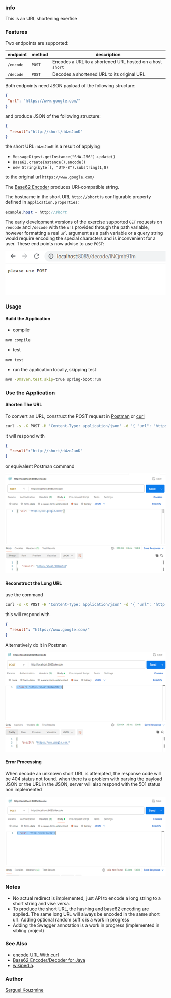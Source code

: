 ### info
This is an URL shortening exerfise

### Features

Two endpoints are supported:

endpoint | method | description
 --- | ---  | --- 
 `/encode` | `POST` | Encodes a URL to a shortened URL hosted on a host `short`
 `/decode` | `POST` | Decodes a shortened URL to its original URL

Both endpoints need JSON payload of the following structure:
```JSON
{
 "url": "https://www.google.com/"
}
```
and produce JSON of the following structure:
```JSON
{
  "result":"http://short/nWzeJanK"
}
```
the short URL `nWzeJanK` is a result of applying

 * `MessageDigest.getInstance("SHA-256").update()`
 * `Base62.createInstance().encode()`
 * `new String(byte[], "UTF-8").substring(1,8)` 

to the original url `https://www.google.com/` 


The [Base62 Encoder](https://github.com/seruco/base62) produces URI-compatible string.


The hostname in the short URL `http://short` is configurable property
defined in `application.properties`:
```java
example.host = http://short
```

The early development versions of the exercise supported `GET` requests on `/encode` and `/decode` with the `url` provided through the path variable, 
however formatting a real `url` argument as a path variable or a query string would require encoding the special characters and is inconvenient for a user.
These end points now advise to use `POST`:

![advise](https://github.com/sergueik/exercise/blob/master/screenshots/capture-advise.png)

### Usage

#### Build the Application

* compile
```sh
mvn compile
```
* test
```sh
mvn test
```
* run the application locally, skipping test
```sh
mvn -Dmaven.test.skip=true spring-boot:run
```
### Use the Application

#### Shorten The URL
To convert an URL, construct the POST request in [Postman](https://www.postman.com/downloads/) or [curl](https://curl.se/download.html)
```sh
curl -s -X POST -H 'Content-Type: application/json' -d '{ "url": "https://www.google.com/"}' http://localhost:8085/encode
```
it will respond with
```JSON
{
  "result":"http://short/nWzeJanK"
}
```
or equivalent Postman command

![encode](https://github.com/sergueik/exercise/blob/master/screenshots/capture-encode.png)



#### Reconstruct the Long URL

use the command

```sh
curl -s -X POST -H 'Content-Type: application/json' -d '{ "url": "http://short/nWzeJanK"}' http://localhost:8085/decode
```

this will respond with
```JSON
{
  "result": "https://www.google.com/"
}
```
Alternatively do it in Postman

![decode](https://github.com/sergueik/exercise/blob/master/screenshots/capture-decode.png)

#### Error Processing

When decode an unknown short URL is attempted, the response code will be 404 status not found.
when there is a problem with parsing the payload JSON or the URL in the JSON, server will also respond with the 501 status non implemented

![error](https://github.com/sergueik/exercise/blob/master/screenshots/capture-nodata.png)

### Notes

  * No actual redirect is implemented, just API to encode a long string to a short string and vise versa.
  * To produce the short URL, the hashing and base62 encoding are applied. The same long URL will always be encoded in the same short url. Adding optional random suffix is a work in progress
  * Adding the Swagger annotation is a work in progress (implemented in sibling project)

### See Also


  * [encode URL With curl](https://www.baeldung.com/linux/uri-encode-curl)
  * [Base62 Encoder/Decoder for Java](https://github.com/seruco/base62)	
  * [wikipedia](https://en.wikipedia.org/wiki/Base62).



### Author
[Serguei Kouzmine](kouzmine_serguei@yahoo.com)
